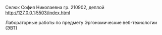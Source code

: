 Селюк София Николаевна гр. 210902, деплой http://127.0.0.1:5503/index.html

Лабораторные работы по предмету Эргономические веб-технологии (ЭВТ)
